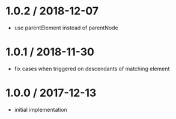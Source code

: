 
1.0.2 / 2018-12-07
==================

 * use parentElement instead of parentNode

1.0.1 / 2018-11-30
==================

 * fix cases when triggered on descendants of matching element

1.0.0 / 2017-12-13
==================

 * initial implementation
